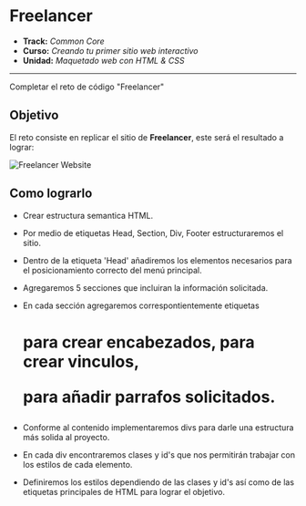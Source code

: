 # Freelancer

* **Track:** _Common Core_
* **Curso:** _Creando tu primer sitio web interactivo_
* **Unidad:** _Maquetado web con HTML & CSS_

***

Completar el reto de código "Freelancer"

## Objetivo

El reto consiste en replicar el sitio de **Freelancer**, este será el resultado
a lograr:

![Freelancer Website](docs/fullpage.png)

## Como lograrlo

* Crear estructura semantica HTML.

* Por medio de etiquetas Head, Section, Div, Footer estructuraremos el sitio.

* Dentro de la etiqueta 'Head' añadiremos los elementos necesarios para el posicionamiento correcto del menú principal.

* Agregaremos 5 secciones que incluiran la información solicitada.

* En cada sección agregaremos correspontientemente etiquetas <H1> para crear encabezados, <a> para crear vinculos, <p> para añadir parrafos solicitados.

* Conforme al contenido implementaremos divs para darle una estructura más solida al proyecto.

* En cada div encontraremos clases y id's que nos permitirán trabajar con los estilos de cada elemento.

* Definiremos los estilos dependiendo de las clases y id's así como de las etiquetas principales de HTML para lograr el objetivo.

